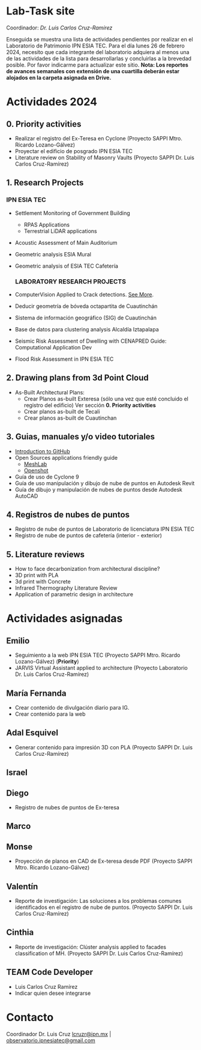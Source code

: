 # Lab-Task site

Coordinador: _Dr. Luis Carlos Cruz-Ramírez_

Enseguida se muestra una lista de actividades pendientes por realizar en el Laboratorio de Patrimonio IPN ESIA TEC. 
Para el día lunes 26 de febrero 2024, necesito que cada integrante del laboratorio adquiera al menos una de las actividades de la lista para desarrollarlas y concluirlas a la brevedad posible. Por favor indicarme para actualizar este sitio. 
**Nota: Los reportes de avances semanales con extensión de una cuartilla deberán estar alojados en la carpeta asignada en Drive.**

# Actividades 2024
## 0. Priority activities
- Realizar el registro del Ex-Teresa en Cyclone (Proyecto SAPPI Mtro. Ricardo Lozano-Gálvez)
- Proyectar el edificio de posgrado IPN ESIA TEC
- Literature review on Stability of Masonry Vaults (Proyecto SAPPI Dr. Luis Carlos Cruz-Ramírez)

## 1. Research Projects
  ### IPN ESIA TEC   
- Settlement Monitoring of Government Building
  - RPAS Applications
  - Terrestrial LiDAR applications
- Acoustic Assessment of Main Auditorium
- Geometric analysis ESIA Mural
- Geometric analysis of ESIA TEC Cafetería

  ### LABORATORY RESEARCH PROJECTS
- ComputerVision Applied to Crack detections. [See More](https://luisram87.github.io/lab-tasks/details/CVCrack).
- Deducir geometría de bóveda octapartita de Cuautinchán
- Sistema de información geográfico (SIG) de Cuautinchán
- Base de datos para clustering analysis Alcaldía Iztapalapa
- Seismic Risk Assessment of Dwelling with CENAPRED Guide: Computational Application Dev
- Flood Risk Assessment in IPN ESIA TEC

## 2. Drawing plans from 3d Point Cloud
- As-Built Architectural Plans:
  - Crear Planos as-built Exteresa (sólo una vez que esté concluido el registro del edificio) Ver sección **0. Priority activities**
  - Crear planos as-built de Tecali
  - Crear planos as-built de Cuautinchan

## 3. Guias, manuales y/o video tutoriales
- [Introduction to GitHub](https://luisram87.github.io/lab-tasks/details/github)
- Open Sources applications friendly guide
  - [MeshLab](https://www.meshlab.net)
  - [Openshot](https://www.openshot.org)
- Guía de uso de Cyclone 9
- Guía de uso manipulación y dibujo de nube de puntos en Autodesk Revit
- Guía de dibujo y manipulación de nubes de puntos desde Autodesk AutoCAD

## 4. Registros de nubes de puntos
- Registro de nube de puntos de Laboratorio de licenciatura IPN ESIA TEC
- Registro de nube de puntos de cafetería (interior - exterior)

## 5. Literature reviews
- How to face decarbonization from architectural discipline?
- 3D print with PLA
- 3d print with Concrete
- Infrared Thermography Literature Review
- Application of parametric design in architecture

# Actividades asignadas

## Emilio
- Seguimiento a la web IPN ESIA TEC (Proyecto SAPPI Mtro. Ricardo Lozano-Gálvez) (**Priority**)
- JARVIS Virtual Assistant applied to architecture (Proyecto Laboratorio Dr. Luis Carlos Cruz-Ramírez)

## María Fernanda
- Crear contenido de divulgación diario para IG.
- Crear contenido para la web

## Adal Esquivel
- Generar contenido para impresión 3D con PLA  (Proyecto SAPPI Dr. Luis Carlos Cruz-Ramírez)

## Israel

## Diego
- Registro de nubes de puntos de Ex-teresa

## Marco 

## Monse
- Proyección de planos en CAD de Ex-teresa desde PDF (Proyecto SAPPI Mtro. Ricardo Lozano-Gálvez)

## Valentín
- Reporte de investigación: Las soluciones a los problemas comunes identificados en el registro de nube de puntos. (Proyecto SAPPI Dr. Luis Carlos Cruz-Ramírez)
 
## Cinthia
- Reporte de investigación: Clúster analysis applied to facades classification of MH. (Proyecto SAPPI Dr. Luis Carlos Cruz-Ramírez)

## TEAM Code Developer
- Luis Carlos Cruz Ramírez
- Indicar quien desee integrarse

# Contacto
Coordinador Dr. Luis Cruz [lcruzr@ipn.mx](mailto:lcruz@ipn.mx) |  [observatorio.ipnesiatec@gmail.com](mailto:observatorio.ipnesiatec@gmail.com)
